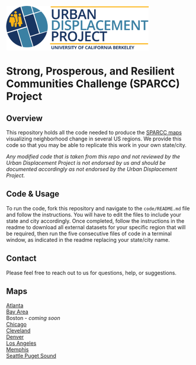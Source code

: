<a href='https://www.urbandisplacement.org/'><img src='.assets/images/blue_udp_logo.png' align="top" height="120" />
</a>

# Strong, Prosperous, and Resilient Communities Challenge (SPARCC) Project 
 
## Overview
 
This repository holds all the code needed to produce the [SPARCC maps](https://urbandisplacement.org) visualizing neighborhood change in several US regions. We provide this code so that you may be able to replicate this work in your own state/city.
 
*Any modified code that is taken from this repo and not reviewed by the Urban Displacement Project is not endorsed by us and should be documented accordingly as not endorsed by the Urban Displacement Project.*
 
## Code & Usage
 
To run the code, fork this repository and navigate to the `code/README.md` file and follow the instructions. You will have to edit the files to include your state and city accordingly. Once completed, follow the instructions in the readme to download all external datasets for your specific region that will be required, then run the five consecutive files of code in a terminal window, as indicated in the readme replacing your state/city name.
 
## Contact
 
Please feel free to reach out to us for questions, help, or suggestions.
 
## Maps

[Atlanta](http://cci-ucb.github.io/sparcc/maps/atlanta_udp.html)  
[Bay Area](http://cci-ucb.github.io/sparcc/maps/sanfrancisco_udp.html)  
Boston - *coming soon*  
[Chicago](http://cci-ucb.github.io/sparcc/maps/chicago_udp.html)  
[Cleveland](http://cci-ucb.github.io/sparcc/maps/cleveland_udp.html)  
[Denver](http://cci-ucb.github.io/sparcc/maps/denver_udp.html)  
[Los Angeles](http://cci-ucb.github.io/sparcc/maps/losangeles_udp.html)  
[Memphis](http://cci-ucb.github.io/sparcc/maps/memphis_sparcc.html)  <!-- adjust URL once fixed -->  
[Seattle Puget Sound](http://cci-ucb.github.io/sparcc/maps/seattle_udp.html)  


